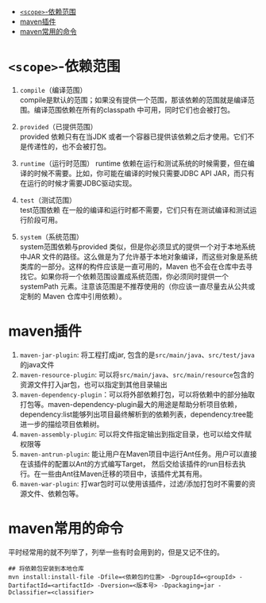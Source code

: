 <!-- TOC -->

- [`<scope>`-依赖范围](#scope-依赖范围)
- [maven插件](#maven插件)
- [maven常用的命令](#maven常用的命令)

<!-- /TOC -->

# `<scope>`-依赖范围

1. `compile`（编译范围）  
compile是默认的范围；如果没有提供一个范围，那该依赖的范围就是编译范围。编译范围依赖在所有的classpath 中可用，同时它们也会被打包。

2. `provided`（已提供范围）  
provided 依赖只有在当JDK 或者一个容器已提供该依赖之后才使用。它们不是传递性的，也不会被打包。

3. `runtime`（运行时范围）
runtime 依赖在运行和测试系统的时候需要，但在编译的时候不需要。比如，你可能在编译的时候只需要JDBC API JAR，而只有在运行的时候才需要JDBC驱动实现。

4. `test`（测试范围）  
test范围依赖 在一般的编译和运行时都不需要，它们只有在测试编译和测试运行阶段可用。

5. `system`（系统范围）  
system范围依赖与provided 类似，但是你必须显式的提供一个对于本地系统中JAR 文件的路径。这么做是为了允许基于本地对象编译，而这些对象是系统类库的一部分。这样的构件应该是一直可用的，Maven 也不会在仓库中去寻找它。如果你将一个依赖范围设置成系统范围，你必须同时提供一个 systemPath 元素。注意该范围是不推荐使用的（你应该一直尽量去从公共或定制的 Maven 仓库中引用依赖）。


# maven插件

1. `maven-jar-plugin`: 将工程打成jar, 包含的是`src/main/java`、`src/test/java`的java文件
2. `maven-resource-plugin`: 可以将`src/main/java`、`src/main/resource`包含的资源文件打入jar包，也可以指定到其他目录输出
3. `maven-dependency-plugin`：可以将外部依赖打包，可以将依赖中的部分抽取打包等。maven-dependency-plugin最大的用途是帮助分析项目依赖，dependency:list能够列出项目最终解析到的依赖列表，dependency:tree能进一步的描绘项目依赖树。
4. `maven-assembly-plugin`: 可以将文件指定输出到指定目录，也可以给文件赋权限等
5. `maven-antrun-plugin`: 能让用户在Maven项目中运行Ant任务。用户可以直接在该插件的配置以Ant的方式编写Target， 然后交给该插件的run目标去执行。在一些由Ant往Maven迁移的项目中，该插件尤其有用。
6. `maven-war-plugin`: 打war包时可以使用该插件，过滤/添加打包时不需要的资源文件、依赖包等。

# maven常用的命令
平时经常用的就不列举了，列举一些有时会用到的，但是又记不住的。
```
## 将依赖包安装到本地仓库
mvn install:install-file -Dfile=<依赖包的位置> -DgroupId=<groupId> -DartifactId=<artifactId> -Dversion=<版本号> -Dpackaging=jar -Dclassifier=<classifier>
```